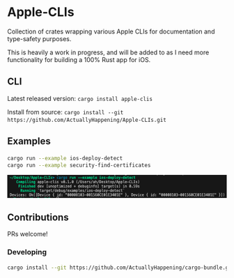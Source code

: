 # Apple-CLIs
Collection of crates wrapping various Apple CLIs for documentation and type-safety purposes.

This is heavily a work in progress, and will be added to as I need more functionality for building a 100% Rust app for iOS.

## CLI
Latest released version:
`cargo install apple-clis`

Install from source:
`cargo install --git https://github.com/ActuallyHappening/Apple-CLIs.git`

## Examples
```sh
cargo run --example ios-deploy-detect
cargo run --example security-find-certificates
```

![Example `ios-deploy --detect`](docs/ios-deploy-detect.png)

## Contributions
PRs welcome!

### Developing
```sh
cargo install --git https://github.com/ActuallyHappening/cargo-bundle.git
```